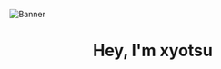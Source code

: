 ![Banner](https://www.ecranlarge.com/media/cache/1600x1200/uploads/articles/001/381/294/solo-leveling-couverture-tome-1-chugong-dubu-redice-studio-1381292-large.jpg)
<h1 align="center">Hey, I'm xyotsu</h1>
